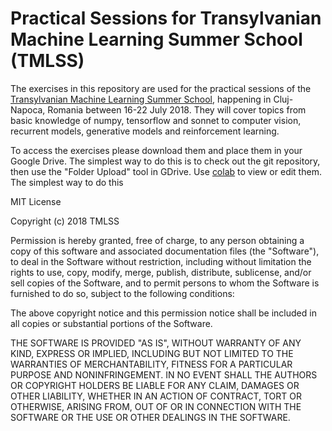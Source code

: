 # Practical Sessions for Transylvanian Machine Learning Summer School (TMLSS)

The exercises in this repository are used for the practical sessions of the [Transylvanian Machine Learning Summer School](https://tmlss.ro), happening in Cluj-Napoca, Romania between 16-22 July 2018. They will cover topics from basic knowledge of numpy, tensorflow and sonnet to computer vision, recurrent models, generative models and reinforcement learning.

To access the exercises please download them and place them in your Google Drive. The simplest way to do this is to check out the git repository, then use the "Folder Upload" tool in GDrive. Use [colab](https://colab.research.google.com) to view or edit them. The simplest way to do this 

MIT License

Copyright (c) 2018 TMLSS

Permission is hereby granted, free of charge, to any person obtaining a copy
of this software and associated documentation files (the "Software"), to deal
in the Software without restriction, including without limitation the rights
to use, copy, modify, merge, publish, distribute, sublicense, and/or sell
copies of the Software, and to permit persons to whom the Software is
furnished to do so, subject to the following conditions:

The above copyright notice and this permission notice shall be included in all
copies or substantial portions of the Software.

THE SOFTWARE IS PROVIDED "AS IS", WITHOUT WARRANTY OF ANY KIND, EXPRESS OR
IMPLIED, INCLUDING BUT NOT LIMITED TO THE WARRANTIES OF MERCHANTABILITY,
FITNESS FOR A PARTICULAR PURPOSE AND NONINFRINGEMENT. IN NO EVENT SHALL THE
AUTHORS OR COPYRIGHT HOLDERS BE LIABLE FOR ANY CLAIM, DAMAGES OR OTHER
LIABILITY, WHETHER IN AN ACTION OF CONTRACT, TORT OR OTHERWISE, ARISING FROM,
OUT OF OR IN CONNECTION WITH THE SOFTWARE OR THE USE OR OTHER DEALINGS IN THE
SOFTWARE.
